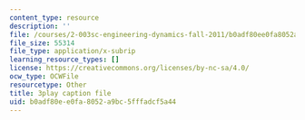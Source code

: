 ```yaml
---
content_type: resource
description: ''
file: /courses/2-003sc-engineering-dynamics-fall-2011/b0adf80ee0fa8052a9bc5fffadcf5a44_Ze5nqLIYUMc.srt
file_size: 55314
file_type: application/x-subrip
learning_resource_types: []
license: https://creativecommons.org/licenses/by-nc-sa/4.0/
ocw_type: OCWFile
resourcetype: Other
title: 3play caption file
uid: b0adf80e-e0fa-8052-a9bc-5fffadcf5a44
---
```

